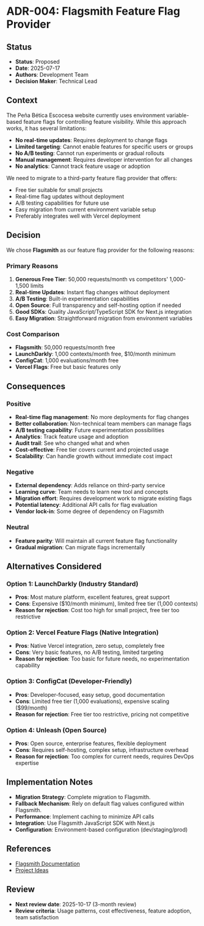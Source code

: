 # ADR-004: Flagsmith Feature Flag Provider

## Status
- **Status**: Proposed
- **Date**: 2025-07-17
- **Authors**: Development Team
- **Decision Maker**: Technical Lead

## Context
The Peña Bética Escocesa website currently uses environment variable-based feature flags for controlling feature visibility. While this approach works, it has several limitations:

- **No real-time updates**: Requires deployment to change flags
- **Limited targeting**: Cannot enable features for specific users or groups
- **No A/B testing**: Cannot run experiments or gradual rollouts
- **Manual management**: Requires developer intervention for all changes
- **No analytics**: Cannot track feature usage or adoption

We need to migrate to a third-party feature flag provider that offers:
- Free tier suitable for small projects
- Real-time flag updates without deployment
- A/B testing capabilities for future use
- Easy migration from current environment variable setup
- Preferably integrates well with Vercel deployment

## Decision
We chose **Flagsmith** as our feature flag provider for the following reasons:

### Primary Reasons
1. **Generous Free Tier**: 50,000 requests/month vs competitors' 1,000-1,500 limits
2. **Real-time Updates**: Instant flag changes without deployment
3. **A/B Testing**: Built-in experimentation capabilities
4. **Open Source**: Full transparency and self-hosting option if needed
5. **Good SDKs**: Quality JavaScript/TypeScript SDK for Next.js integration
6. **Easy Migration**: Straightforward migration from environment variables

### Cost Comparison
- **Flagsmith**: 50,000 requests/month free
- **LaunchDarkly**: 1,000 contexts/month free, $10/month minimum
- **ConfigCat**: 1,000 evaluations/month free
- **Vercel Flags**: Free but basic features only

## Consequences
### Positive
- **Real-time flag management**: No more deployments for flag changes
- **Better collaboration**: Non-technical team members can manage flags
- **A/B testing capability**: Future experimentation possibilities
- **Analytics**: Track feature usage and adoption
- **Audit trail**: See who changed what and when
- **Cost-effective**: Free tier covers current and projected usage
- **Scalability**: Can handle growth without immediate cost impact

### Negative
- **External dependency**: Adds reliance on third-party service
- **Learning curve**: Team needs to learn new tool and concepts
- **Migration effort**: Requires development work to migrate existing flags
- **Potential latency**: Additional API calls for flag evaluation
- **Vendor lock-in**: Some degree of dependency on Flagsmith

### Neutral
- **Feature parity**: Will maintain all current feature flag functionality
- **Gradual migration**: Can migrate flags incrementally

## Alternatives Considered
### Option 1: LaunchDarkly (Industry Standard)
- **Pros**: Most mature platform, excellent features, great support
- **Cons**: Expensive ($10/month minimum), limited free tier (1,000 contexts)
- **Reason for rejection**: Cost too high for small project, free tier too restrictive

### Option 2: Vercel Feature Flags (Native Integration)
- **Pros**: Native Vercel integration, zero setup, completely free
- **Cons**: Very basic features, no A/B testing, limited targeting
- **Reason for rejection**: Too basic for future needs, no experimentation capability

### Option 3: ConfigCat (Developer-Friendly)
- **Pros**: Developer-focused, easy setup, good documentation
- **Cons**: Limited free tier (1,000 evaluations), expensive scaling ($99/month)
- **Reason for rejection**: Free tier too restrictive, pricing not competitive

### Option 4: Unleash (Open Source)
- **Pros**: Open source, enterprise features, flexible deployment
- **Cons**: Requires self-hosting, complex setup, infrastructure overhead
- **Reason for rejection**: Too complex for current needs, requires DevOps expertise

## Implementation Notes
- **Migration Strategy**: Complete migration to Flagsmith.
- **Fallback Mechanism**: Rely on default flag values configured within Flagsmith.
- **Performance**: Implement caching to minimize API calls
- **Integration**: Use Flagsmith JavaScript SDK with Next.js
- **Configuration**: Environment-based configuration (dev/staging/prod)

## References
- [Flagsmith Documentation](https://docs.flagsmith.com/)
- [Project Ideas](../../tasks/ideas.md)

## Review
- **Next review date**: 2025-10-17 (3-month review)
- **Review criteria**: Usage patterns, cost effectiveness, feature adoption, team satisfaction
